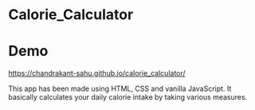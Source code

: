 # Calorie_Calculator

# Demo
https://chandrakant-sahu.github.io/calorie_calculator/

This app has been made using HTML, CSS and vanilla JavaScript. It basically calculates your daily calorie intake by taking various measures.

